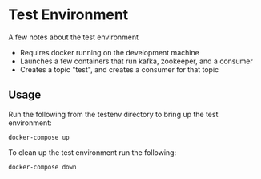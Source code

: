 # Test Environment

A few notes about the test environment

 - Requires docker running on the development machine
 - Launches a few containers that run kafka, zookeeper, and a consumer
 - Creates a topic "test", and creates a consumer for that topic


## Usage

Run the following from the testenv directory to bring up the test environment:
  
    docker-compose up

To clean up the test environment run the following:

    docker-compose down

